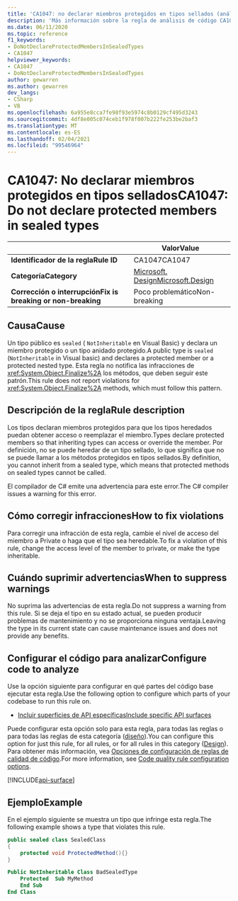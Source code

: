 ```yaml
---
title: 'CA1047: no declarar miembros protegidos en tipos sellados (análisis de código)'
description: 'Más información sobre la regla de análisis de código CA1047: no declarar miembros protegidos en tipos sellados'
ms.date: 06/11/2020
ms.topic: reference
f1_keywords:
- DoNotDeclareProtectedMembersInSealedTypes
- CA1047
helpviewer_keywords:
- CA1047
- DoNotDeclareProtectedMembersInSealedTypes
author: gewarren
ms.author: gewarren
dev_langs:
- CSharp
- VB
ms.openlocfilehash: 6a955e8cca7fe98f93e5974c8b0129cf495d3243
ms.sourcegitcommit: 4df8e005c074ceb1f978f007b222fe253be2baf3
ms.translationtype: MT
ms.contentlocale: es-ES
ms.lasthandoff: 02/04/2021
ms.locfileid: "99546964"
---
```

# <a name="ca1047-do-not-declare-protected-members-in-sealed-types"></a><span data-ttu-id="72f7d-103">CA1047: No declarar miembros protegidos en tipos sellados</span><span class="sxs-lookup"><span data-stu-id="72f7d-103">CA1047: Do not declare protected members in sealed types</span></span>

| | <span data-ttu-id="72f7d-104">Valor</span><span class="sxs-lookup"><span data-stu-id="72f7d-104">Value</span></span> |
|-|-|
| <span data-ttu-id="72f7d-105">**Identificador de la regla**</span><span class="sxs-lookup"><span data-stu-id="72f7d-105">**Rule ID**</span></span> |<span data-ttu-id="72f7d-106">CA1047</span><span class="sxs-lookup"><span data-stu-id="72f7d-106">CA1047</span></span>|
| <span data-ttu-id="72f7d-107">**Categoría**</span><span class="sxs-lookup"><span data-stu-id="72f7d-107">**Category**</span></span> |[<span data-ttu-id="72f7d-108">Microsoft. Design</span><span class="sxs-lookup"><span data-stu-id="72f7d-108">Microsoft.Design</span></span>](design-warnings.md)|
| <span data-ttu-id="72f7d-109">**Corrección o interrupción**</span><span class="sxs-lookup"><span data-stu-id="72f7d-109">**Fix is breaking or non-breaking**</span></span> |<span data-ttu-id="72f7d-110">Poco problemático</span><span class="sxs-lookup"><span data-stu-id="72f7d-110">Non-breaking</span></span>|

## <a name="cause"></a><span data-ttu-id="72f7d-111">Causa</span><span class="sxs-lookup"><span data-stu-id="72f7d-111">Cause</span></span>

<span data-ttu-id="72f7d-112">Un tipo público es `sealed` ( `NotInheritable` en Visual Basic) y declara un miembro protegido o un tipo anidado protegido.</span><span class="sxs-lookup"><span data-stu-id="72f7d-112">A public type is `sealed` (`NotInheritable` in Visual basic) and declares a protected member or a protected nested type.</span></span> <span data-ttu-id="72f7d-113">Esta regla no notifica las infracciones de <xref:System.Object.Finalize%2A> los métodos, que deben seguir este patrón.</span><span class="sxs-lookup"><span data-stu-id="72f7d-113">This rule does not report violations for <xref:System.Object.Finalize%2A> methods, which must follow this pattern.</span></span>

## <a name="rule-description"></a><span data-ttu-id="72f7d-114">Descripción de la regla</span><span class="sxs-lookup"><span data-stu-id="72f7d-114">Rule description</span></span>

<span data-ttu-id="72f7d-115">Los tipos declaran miembros protegidos para que los tipos heredados puedan obtener acceso o reemplazar el miembro.</span><span class="sxs-lookup"><span data-stu-id="72f7d-115">Types declare protected members so that inheriting types can access or override the member.</span></span> <span data-ttu-id="72f7d-116">Por definición, no se puede heredar de un tipo sellado, lo que significa que no se puede llamar a los métodos protegidos en tipos sellados.</span><span class="sxs-lookup"><span data-stu-id="72f7d-116">By definition, you cannot inherit from a sealed type, which means that protected methods on sealed types cannot be called.</span></span>

<span data-ttu-id="72f7d-117">El compilador de C# emite una advertencia para este error.</span><span class="sxs-lookup"><span data-stu-id="72f7d-117">The C# compiler issues a warning for this error.</span></span>

## <a name="how-to-fix-violations"></a><span data-ttu-id="72f7d-118">Cómo corregir infracciones</span><span class="sxs-lookup"><span data-stu-id="72f7d-118">How to fix violations</span></span>

<span data-ttu-id="72f7d-119">Para corregir una infracción de esta regla, cambie el nivel de acceso del miembro a Private o haga que el tipo sea heredable.</span><span class="sxs-lookup"><span data-stu-id="72f7d-119">To fix a violation of this rule, change the access level of the member to private, or make the type inheritable.</span></span>

## <a name="when-to-suppress-warnings"></a><span data-ttu-id="72f7d-120">Cuándo suprimir advertencias</span><span class="sxs-lookup"><span data-stu-id="72f7d-120">When to suppress warnings</span></span>

<span data-ttu-id="72f7d-121">No suprima las advertencias de esta regla.</span><span class="sxs-lookup"><span data-stu-id="72f7d-121">Do not suppress a warning from this rule.</span></span> <span data-ttu-id="72f7d-122">Si se deja el tipo en su estado actual, se pueden producir problemas de mantenimiento y no se proporciona ninguna ventaja.</span><span class="sxs-lookup"><span data-stu-id="72f7d-122">Leaving the type in its current state can cause maintenance issues and does not provide any benefits.</span></span>

## <a name="configure-code-to-analyze"></a><span data-ttu-id="72f7d-123">Configurar el código para analizar</span><span class="sxs-lookup"><span data-stu-id="72f7d-123">Configure code to analyze</span></span>

<span data-ttu-id="72f7d-124">Use la opción siguiente para configurar en qué partes del código base ejecutar esta regla.</span><span class="sxs-lookup"><span data-stu-id="72f7d-124">Use the following option to configure which parts of your codebase to run this rule on.</span></span>

- [<span data-ttu-id="72f7d-125">Incluir superficies de API específicas</span><span class="sxs-lookup"><span data-stu-id="72f7d-125">Include specific API surfaces</span></span>](#include-specific-api-surfaces)

<span data-ttu-id="72f7d-126">Puede configurar esta opción solo para esta regla, para todas las reglas o para todas las reglas de esta categoría ([diseño](design-warnings.md)).</span><span class="sxs-lookup"><span data-stu-id="72f7d-126">You can configure this option for just this rule, for all rules, or for all rules in this category ([Design](design-warnings.md)).</span></span> <span data-ttu-id="72f7d-127">Para obtener más información, vea [Opciones de configuración de reglas de calidad de código](../code-quality-rule-options.md).</span><span class="sxs-lookup"><span data-stu-id="72f7d-127">For more information, see [Code quality rule configuration options](../code-quality-rule-options.md).</span></span>

[!INCLUDE[api-surface](~/includes/code-analysis/api-surface.md)]

## <a name="example"></a><span data-ttu-id="72f7d-128">Ejemplo</span><span class="sxs-lookup"><span data-stu-id="72f7d-128">Example</span></span>

<span data-ttu-id="72f7d-129">En el ejemplo siguiente se muestra un tipo que infringe esta regla.</span><span class="sxs-lookup"><span data-stu-id="72f7d-129">The following example shows a type that violates this rule.</span></span>

```csharp
public sealed class SealedClass
{
    protected void ProtectedMethod(){}
}
```

```vb
Public NotInheritable Class BadSealedType
    Protected  Sub MyMethod
    End Sub
End Class
```
